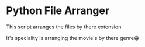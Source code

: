 # Python File Arranger

This script arranges the files by there extension

It's speciality is arranging the movie's by there genre😁 

